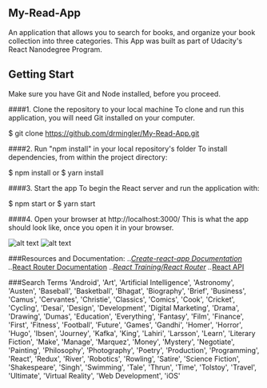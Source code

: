 ## My-Read-App
An application that allows you to search for books, and organize your book collection into three categories. This App was built as part of Udacity's React Nanodegree Program.

## Getting Start
Make sure you have Git and Node installed, before you proceed.

####1. Clone the repository to your local machine
To clone and run this application, you will need Git installed on your computer.

$ git clone https://github.com/drmingler/My-Read-App.git

####2. Run "npm install" in your local repository's folder
To install dependencies, from within the project directory:

$ npm install or $ yarn install

####3. Start the app
To begin the React server and run the application with:

$ npm start or $ yarn start

####4. Open your browser at http://localhost:3000/
This is what the app should look like, once you open it in your browser.

![alt text]( https://github.com/drmingler/My-Read-App/my-reads-app/public/homepage.png "Homepage")
![alt text]( https://github.com/drmingler/My-Read-App/my-reads-app/public/searchpage.png "Searchpage")

###Resources and Documentation:
..*[Create-react-app Documentation](https://github.com/facebook/create-react-app)
..*[React Router Documentation](http://knowbody.github.io/react-router-docs/)
..*[React Training/React Router](https://reacttraining.com/react-router/web/api/BrowserRouter)
..*[React API](https://reactjs.org/docs/react-api.html)

###Search Terms
'Android', 'Art', 'Artificial Intelligence', 'Astronomy', 'Austen', 'Baseball', 'Basketball', 'Bhagat', 'Biography', 'Brief', 'Business', 'Camus', 'Cervantes', 'Christie', 'Classics', 'Comics', 'Cook', 'Cricket', 'Cycling', 'Desai', 'Design', 'Development', 'Digital Marketing', 'Drama', 'Drawing', 'Dumas', 'Education', 'Everything', 'Fantasy', 'Film', 'Finance', 'First', 'Fitness', 'Football', 'Future', 'Games', 'Gandhi', 'Homer', 'Horror', 'Hugo', 'Ibsen', 'Journey', 'Kafka', 'King', 'Lahiri', 'Larsson', 'Learn', 'Literary Fiction', 'Make', 'Manage', 'Marquez', 'Money', 'Mystery', 'Negotiate', 'Painting', 'Philosophy', 'Photography', 'Poetry', 'Production', 'Programming', 'React', 'Redux', 'River', 'Robotics', 'Rowling', 'Satire', 'Science Fiction', 'Shakespeare', 'Singh', 'Swimming', 'Tale', 'Thrun', 'Time', 'Tolstoy', 'Travel', 'Ultimate', 'Virtual Reality', 'Web Development', 'iOS'